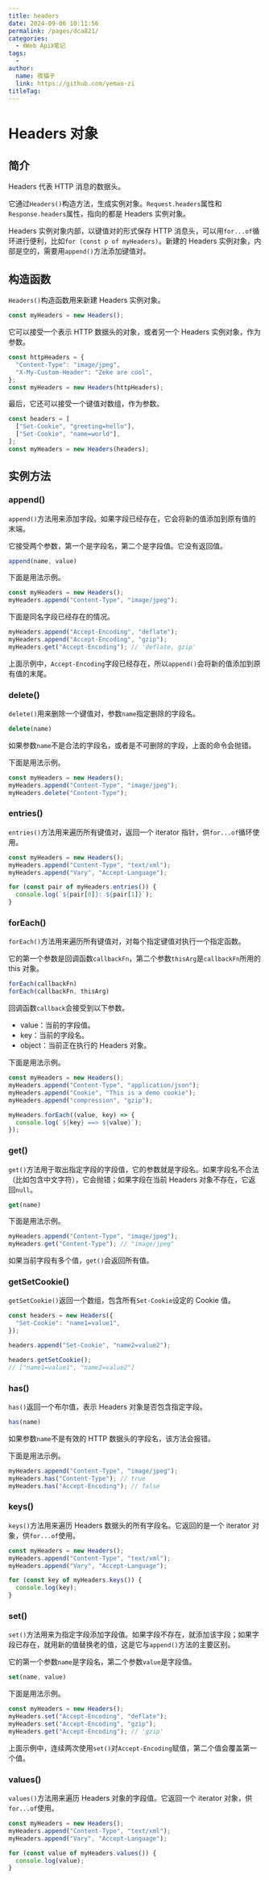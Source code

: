 ```yaml
---
title: headers
date: 2024-09-06 10:11:56
permalink: /pages/dca821/
categories:
  - 《Web Api》笔记
tags:
  - 
author: 
  name: 夜猫子
  link: https://github.com/yemao-zi
titleTag: 
---
```

# Headers 对象

## 简介

Headers 代表 HTTP 消息的数据头。

它通过`Headers()`构造方法，生成实例对象。`Request.headers`属性和`Response.headers`属性，指向的都是 Headers 实例对象。

Headers 实例对象内部，以键值对的形式保存 HTTP 消息头，可以用`for...of`循环进行便利，比如`for (const p of myHeaders)`。新建的 Headers 实例对象，内部是空的，需要用`append()`方法添加键值对。

<!-- more -->

## 构造函数

`Headers()`构造函数用来新建 Headers 实例对象。

```javascript
const myHeaders = new Headers();
```

它可以接受一个表示 HTTP 数据头的对象，或者另一个 Headers 实例对象，作为参数。

```javascript
const httpHeaders = {
  "Content-Type": "image/jpeg",
  "X-My-Custom-Header": "Zeke are cool",
};
const myHeaders = new Headers(httpHeaders);
```

最后，它还可以接受一个键值对数组，作为参数。

```javascript
const headers = [
  ["Set-Cookie", "greeting=hello"],
  ["Set-Cookie", "name=world"],
];
const myHeaders = new Headers(headers);
```

## 实例方法

### append()

`append()`方法用来添加字段。如果字段已经存在，它会将新的值添加到原有值的末端。

它接受两个参数，第一个是字段名，第二个是字段值。它没有返回值。

```javascript
append(name, value)
```

下面是用法示例。

```javascript
const myHeaders = new Headers();
myHeaders.append("Content-Type", "image/jpeg");
```

下面是同名字段已经存在的情况。

```javascript
myHeaders.append("Accept-Encoding", "deflate");
myHeaders.append("Accept-Encoding", "gzip");
myHeaders.get("Accept-Encoding"); // 'deflate, gzip'
```

上面示例中，`Accept-Encoding`字段已经存在，所以`append()`会将新的值添加到原有值的末尾。

### delete()

`delete()`用来删除一个键值对，参数`name`指定删除的字段名。

```javascript
delete(name)
```

如果参数`name`不是合法的字段名，或者是不可删除的字段，上面的命令会抛错。

下面是用法示例。

```javascript
const myHeaders = new Headers();
myHeaders.append("Content-Type", "image/jpeg");
myHeaders.delete("Content-Type");
```

### entries()

`entries()`方法用来遍历所有键值对，返回一个 iterator 指针，供`for...of`循环使用。

```javascript
const myHeaders = new Headers();
myHeaders.append("Content-Type", "text/xml");
myHeaders.append("Vary", "Accept-Language");

for (const pair of myHeaders.entries()) {
  console.log(`${pair[0]}: ${pair[1]}`);
}
```

### forEach()

`forEach()`方法用来遍历所有键值对，对每个指定键值对执行一个指定函数。

它的第一个参数是回调函数`callbackFn`，第二个参数`thisArg`是`callbackFn`所用的 this 对象。

```javascript
forEach(callbackFn)
forEach(callbackFn, thisArg)
```

回调函数`callback`会接受到以下参数。

- value：当前的字段值。
- key：当前的字段名。
- object：当前正在执行的 Headers 对象。

下面是用法示例。

```javascript
const myHeaders = new Headers();
myHeaders.append("Content-Type", "application/json");
myHeaders.append("Cookie", "This is a demo cookie");
myHeaders.append("compression", "gzip");

myHeaders.forEach((value, key) => {
  console.log(`${key} ==> ${value}`);
});
```

### get()

`get()`方法用于取出指定字段的字段值，它的参数就是字段名。如果字段名不合法（比如包含中文字符），它会抛错；如果字段在当前 Headers 对象不存在，它返回`null`。

```javascript
get(name)
```

下面是用法示例。

```javascript
myHeaders.append("Content-Type", "image/jpeg");
myHeaders.get("Content-Type"); // "image/jpeg"
```

如果当前字段有多个值，`get()`会返回所有值。

### getSetCookie()

`getSetCookie()`返回一个数组，包含所有`Set-Cookie`设定的 Cookie 值。

```javascript
const headers = new Headers({
  "Set-Cookie": "name1=value1",
});

headers.append("Set-Cookie", "name2=value2");

headers.getSetCookie();
// ["name1=value1", "name2=value2"]
```

### has()

`has()`返回一个布尔值，表示 Headers 对象是否包含指定字段。

```javascript
has(name)
```

如果参数`name`不是有效的 HTTP 数据头的字段名，该方法会报错。

下面是用法示例。

```javascript
myHeaders.append("Content-Type", "image/jpeg");
myHeaders.has("Content-Type"); // true
myHeaders.has("Accept-Encoding"); // false
```

### keys()

`keys()`方法用来遍历 Headers 数据头的所有字段名。它返回的是一个 iterator 对象，供`for...of`使用。

```javascript
const myHeaders = new Headers();
myHeaders.append("Content-Type", "text/xml");
myHeaders.append("Vary", "Accept-Language");

for (const key of myHeaders.keys()) {
  console.log(key);
}
```

### set()

`set()`方法用来为指定字段添加字段值。如果字段不存在，就添加该字段；如果字段已存在，就用新的值替换老的值，这是它与`append()`方法的主要区别。

它的第一个参数`name`是字段名，第二个参数`value`是字段值。

```javascript
set(name, value)
```

下面是用法示例。

```javascript
const myHeaders = new Headers();
myHeaders.set("Accept-Encoding", "deflate");
myHeaders.set("Accept-Encoding", "gzip");
myHeaders.get("Accept-Encoding"); // 'gzip'
```

上面示例中，连续两次使用`set()`对`Accept-Encoding`赋值，第二个值会覆盖第一个值。

### values()

`values()`方法用来遍历 Headers 对象的字段值。它返回一个 iterator 对象，供`for...of`使用。

```javascript
const myHeaders = new Headers();
myHeaders.append("Content-Type", "text/xml");
myHeaders.append("Vary", "Accept-Language");

for (const value of myHeaders.values()) {
  console.log(value);
}
```

